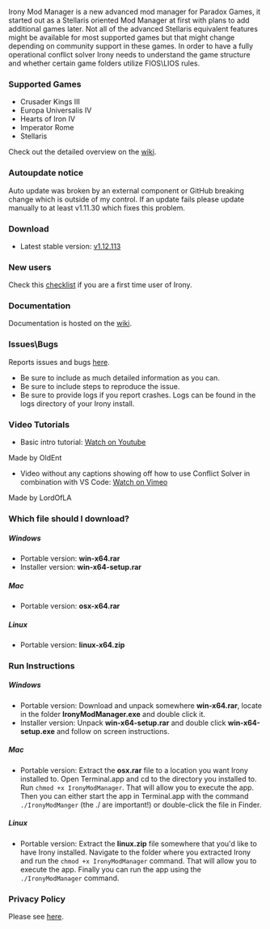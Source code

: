 Irony Mod Manager is a new advanced mod manager for Paradox Games, it started out as a Stellaris oriented Mod Manager at first with plans to add additional games later. Not all of the advanced Stellaris equivalent features might be available for most supported games but that might change depending on community support in these games. In order to have a fully operational conflict solver Irony needs to understand the game structure and whether certain game folders utilize FIOS\LIOS rules.

### Supported Games
* Crusader Kings III
* Europa Universalis IV
* Hearts of Iron IV
* Imperator Rome
* Stellaris

Check out the detailed overview on the [wiki](https://github.com/bcssov/IronyModManager/wiki).

### Autoupdate notice
Auto update was broken by an external component or GitHub breaking change which is outside of my control. If an update fails please update manually to at least v1.11.30 which fixes this problem.

### Download
* Latest stable version: [v1.12.113](https://github.com/bcssov/IronyModManager/releases/tag/v1.12.113)

### New users
Check this [checklist](https://github.com/bcssov/IronyModManager/wiki/New-User-Checklist) if you are a first time user of Irony.

### Documentation
Documentation is hosted on the [wiki](https://github.com/bcssov/IronyModManager/wiki).

### Issues\Bugs
Reports issues and bugs [here](https://github.com/bcssov/IronyModManager/issues). 
* Be sure to include as much detailed information as you can.
* Be sure to include steps to reproduce the issue.
* Be sure to provide logs if you report crashes. Logs can be found in the logs directory of your Irony install.

### Video Tutorials

* Basic intro tutorial: [Watch on Youtube](https://www.youtube.com/watch?v=98dKbDxtqQw)

Made by OldEnt

* Video without any captions showing off how to use Conflict Solver in combination with VS Code: [Watch on Vimeo](https://vimeo.com/443078952) 

Made by LordOfLA

### Which file should I download?
##### Windows
- Portable version: **win-x64.rar**
- Installer version: **win-x64-setup.rar**

##### Mac
- Portable version: **osx-x64.rar**

##### Linux
- Portable version: **linux-x64.zip**

### Run Instructions
##### Windows
- Portable version: Download and unpack somewhere **win-x64.rar**, locate in the folder **IronyModManager.exe** and double click it.
- Installer version: Unpack **win-x64-setup.rar** and double click **win-x64-setup.exe** and follow on screen instructions.

##### Mac
- Portable version: Extract the **osx.rar** file to a location you want Irony installed to. Open Terminal.app and cd to the directory you installed to. Run ```chmod +x IronyModManager```. That will allow you to execute the app. Then you can either start the app in Terminal.app with the command ```./IronyModManger``` (the ./ are important!) or double-click the file in Finder.

##### Linux
- Portable version: Extract the **linux.zip** file somewhere that you'd like to have Irony installed. Navigate to the folder where you extracted Irony and run the ```chmod +x IronyModManager``` command. That will allow you to execute the app. Finally you can run the app using the ```./IronyModManager``` command.

### Privacy Policy
Please see [here](https://github.com/bcssov/IronyModManager/wiki/Privacy-Policy).

